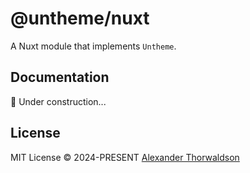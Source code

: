 # @untheme/nuxt

A Nuxt module that implements `Untheme`.

## Documentation

🚧 Under construction...

## License

MIT License &copy; 2024-PRESENT [Alexander Thorwaldson](https://github.com/zoobzio)